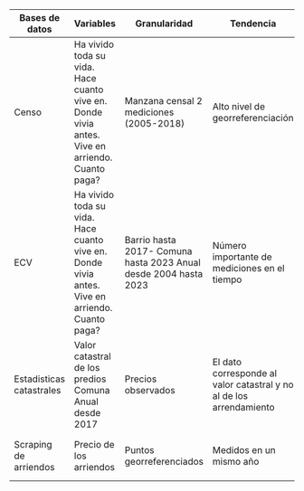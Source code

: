 |Bases de datos	|Variables	|Granularidad	|Tendencia	|Ventajas	|Deventajas	|
|---------|---------|------------|---------|---------|------------|
Censo|	Ha vivido toda su vida. Hace cuanto vive en. Donde vivia antes. Vive en arriendo. Cuanto paga?	|Manzana censal	2 mediciones (2005-2018)	|Alto nivel de georreferenciación	|Temporalidad muy grande entre ambas mediciones	|
ECV	|Ha vivido toda su vida. Hace cuanto vive en. Donde vivia antes. Vive en arriendo. Cuanto paga?	|Barrio hasta 2017- Comuna hasta 2023	Anual desde 2004 hasta 2023	|Número importante de mediciones en el tiempo	|Poca representatividad a nivel de barrio	| 
Estadisticas catastrales	|Valor catastral de los predios	Comuna	Anual desde 2017	|Precios observados	|El dato corresponde al valor catastral y no al de los arrendamiento	|
Scraping de arriendos	|Precio de los arriendos	|Puntos georreferenciados	|Medidos en un mismo año	|Precios observados de los arriendos	|Posiblemente poca representatividad a nivel de barrio	|